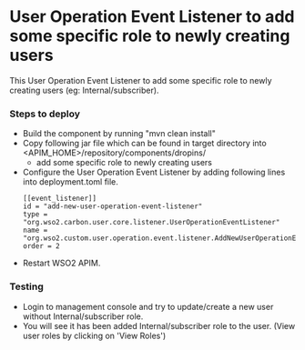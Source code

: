 # User Operation Event Listener to add some specific role to newly creating users

This User Operation Event Listener to add some specific role to newly creating users (eg: Internal/subscriber).
 
### Steps to deploy
- Build the component by running "mvn clean install"
- Copy following jar file which can be found in target directory into <APIM_HOME>/repository/components/dropins/
    - add some specific role to newly creating users
- Configure the User Operation Event Listener by adding following lines into deployment.toml file.
    ```
    [[event_listener]]
    id = "add-new-user-operation-event-listener"
    type = "org.wso2.carbon.user.core.listener.UserOperationEventListener"
    name = "org.wso2.custom.user.operation.event.listener.AddNewUserOperationEventListener"
    order = 2

    ```
- Restart WSO2 APIM.

### Testing
- Login to management console and try to update/create a new user without Internal/subscriber role.
- You will see it has been added Internal/subscriber role to the user. (View user roles by clicking on 'View Roles')
